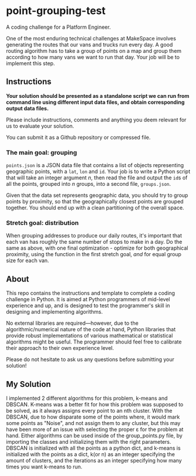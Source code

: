 # point-grouping-test

A coding challenge for a Platform Engineer.

One of the most enduring technical challenges at MakeSpace involves generating the routes that our vans and trucks run every day. A good routing algorithm has to take a group of points on a map and group them according to how many vans we want to run that day. Your job will be to implement this step.

## Instructions

**Your solution should be presented as a standalone script we can run from command line using different input data files, and obtain corresponding output data files.**

Please include instructions, comments and anything you deem relevant for us to evaluate your solution.

You can submit it as a Github repository or compressed file.

### The main goal: grouping

`points.json` is a JSON data file that contains a list of objects representing geographic points, with a `lat`, `lon` and `id`. Your job is to write a Python script that will take an integer argument *n*, then read the file and output the `id`s of all the points, grouped into *n* groups, into a second file, `groups.json`.

Given that the data set represents geographic data, you should try to group points by proximity, so that the geographically closest points are grouped together. You should end up with a clean partitioning of the overall space.

### Stretch goal: distribution

When grouping addresses to produce our daily routes, it's important that each van has roughly the same number of stops to make in a day. Do the same as above, with one final optimization - optimize for both geographical proximity, using the function in the first stretch goal, *and* for equal group size for each van.

## About

This repo contains the instructions and template to complete a coding challenge in Python. It is aimed at Python programmers of mid-level experience and up, and is designed to test the programmer's skill in designing and implementing algorithms. 

No external libraries are required—however, due to the algorithmic/numerical nature of the code at hand, Python libraries that provide robust implementations of various mathematical or statistical algorithms might be useful. The programmer should feel free to calibrate their approach to their own experience level. 

Please do not hesitate to ask us any questions before submitting your solution!

## My Solution
I implemented 2 different algorithms for this problem, k-means and DBSCAN. K-means was a better fit for how this problem was supposed to be solved, as it always assigns every point to an nth cluster. With the DBSCAN, due to how disparate some of the points where, it would mark some points as "Noise", and not assign them to any cluster, but this may have been more of an issue with selecting the proper ε for the problem at hand. Either algorithms can be used inside of the group_points.py file, by importing the classes and initializing them with the right parameters. DBSCAN is initialized with all the points as a python dict, and k-means is initialized with the points as a dict, k(or n) as an integer specifying the amount of clusters, and the iterations as an integer specifying how many times you want k-means to run. 
